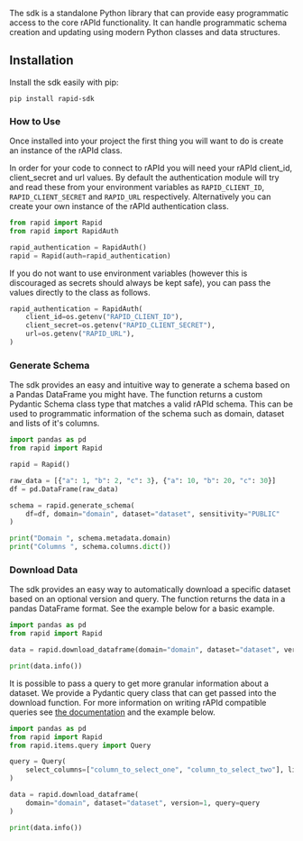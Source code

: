 The sdk is a standalone Python library that can provide easy programmatic access to the core rAPId functionality. It can handle programmatic schema creation and updating using modern Python classes and data structures.

## Installation

Install the sdk easily with pip:

```
pip install rapid-sdk
```

### How to Use

Once installed into your project the first thing you will want to do is create an instance of the rAPId class.

In order for your code to connect to rAPId you will need your rAPId client_id, client_secret and url values. By default the authentication module will try and read these from your environment variables as `RAPID_CLIENT_ID`, `RAPID_CLIENT_SECRET` and `RAPID_URL` respectively. Alternatively you can create your own instance of the rAPId authentication class.

```python
from rapid import Rapid
from rapid import RapidAuth

rapid_authentication = RapidAuth()
rapid = Rapid(auth=rapid_authentication)
```

If you do not want to use environment variables (however this is discouraged as secrets should always be kept safe), you can pass the values directly to the class as follows.

```python
rapid_authentication = RapidAuth(
    client_id=os.getenv("RAPID_CLIENT_ID"),
    client_secret=os.getenv("RAPID_CLIENT_SECRET"),
    url=os.getenv("RAPID_URL"),
)
```

### Generate Schema

The sdk provides an easy and intuitive way to generate a schema based on a Pandas DataFrame you might have. The function returns a custom Pydantic Schema class type that matches a valid rAPId schema. This can be used to programmatic information of the schema such as domain, dataset and lists of it's columns.

```python
import pandas as pd
from rapid import Rapid

rapid = Rapid()

raw_data = [{"a": 1, "b": 2, "c": 3}, {"a": 10, "b": 20, "c": 30}]
df = pd.DataFrame(raw_data)

schema = rapid.generate_schema(
    df=df, domain="domain", dataset="dataset", sensitivity="PUBLIC"
)

print("Domain ", schema.metadata.domain)
print("Columns ", schema.columns.dict())
```

### Download Data

The sdk provides an easy way to automatically download a specific dataset based on an optional version and query. The function returns the data in a pandas DataFrame format. See the example below for a basic example.

```python
import pandas as pd
from rapid import Rapid

data = rapid.download_dataframe(domain="domain", dataset="dataset", version=1)

print(data.info())
```

It is possible to pass a query to get more granular information about a dataset. We provide a Pydantic query class that can get passed into the download function. For more information on writing rAPId compatible queries see [the documentation]() and the example below.

```python
import pandas as pd
from rapid import Rapid
from rapid.items.query import Query

query = Query(
    select_columns=["column_to_select_one", "column_to_select_two"], limit="100"
)

data = rapid.download_dataframe(
    domain="domain", dataset="dataset", version=1, query=query
)

print(data.info())
```
